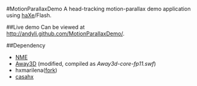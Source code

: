 #MotionParallaxDemo
A head-tracking motion-parallax demo application using [haXe](http://haxe.org/)/Flash.

##Live demo
Can be viewed at http://andyli.github.com/MotionParallaxDemo/.

##Dependency
* [NME](http://www.haxenme.org/)
* [Away3D](http://www.away3d.com/) (modified, compiled as _Away3d-core-fp11.swf_)
* hxmarilena([fork](http://code.google.com/r/andy-hxmarilena/))
* [casahx](https://github.com/andyli/casahx)